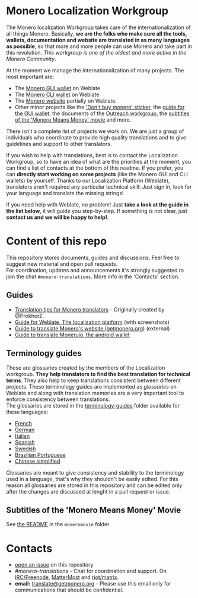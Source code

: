 # Monero Localization Workgroup
The Monero localization Workgroup takes care of the internationalization of all things Monero. Basically, **we are the folks who make sure all the tools, wallets, documentation and website are translated in as many languages as possible**, so that more and more people can use Monero and take part in this revolution. *This workgroup is one of the oldest and more active in the Monero Community*.

At the moment we manage the internationalization of many projects. The most important are:

- The [Monero GUI wallet](https://github.com/monero-project/monero-gui) on Weblate
- The [Monero CLI wallet](https://github.com/monero-project/monero) on Weblate
- The [Monero website](https://github.com/monero-project/monero-site) partially on Weblate.
- Other minor projects like the ['Don't buy monero' sticker](https://github.com/monero-ecosystem/dont-buy-monero-sticker), the [guide for the GUI wallet](https://github.com/monero-ecosystem/monero-GUI-guide), the documents of the [Outreach workgroup](https://github.com/monero-ecosystem/outreach-docs), the [subtitles of the 'Monero Means Money' movie](https://github.com/monero-ecosystem/monero-translations/tree/master/moneromovie/README.md) and more.

There isn't a complete list of projects we work on. We are just a group of individuals who coordinate to provide high quality translations and to give guidelines and support to other translators.

If you wish to help with translations, best is to contact the Localization Workgroup, so to have an idea of what are the priorities at the moment, you can find a list of contacts at the bottom of this readme. If you prefer, you can **directly start working on some projects** (like the Monero GUI and CLI wallets) by yourself. Thanks to our Localization Platform (Weblate), translators aren't required any particular technical skill: Just sign in, look for your language and translate the missing strings!
 
If you need help with Weblate, no problem! Just **take a look at the guide in the list below**, it will guide you step-by-step. If something is not clear, just **contact us and we will be happy to help!**.

# Content of this repo
This repository stores documents, guides and discussions. Feel free to suggest new material and open pull requests.  
For coordination, updates and announcements it's strongly suggested to join the chat `#monero-translations`. More info in the 'Contacts' section.

## Guides

+ [Translation tips for Monero translators](https://github.com/monero-ecosystem/monero-translations/blob/master/translation-tips.md) - Originally created by @ProkhorZ.
+ [Guide for Weblate, The localization platform](https://github.com/monero-ecosystem/monero-translations/blob/master/weblate.md) (with screenshots)
+ [Guide to translate Monero's website (getmonero.org)](https://github.com/monero-project/monero-site#translation) (external)
+ [Guide to translate Monerujo, the android wallet](https://github.com/monero-ecosystem/monero-translations/blob/master/translate-monerujo.md)

## Terminology guides
These are glossaries created by the members of the Localization workgroup. **They help translators to find the best translation for technical terms**. They also help to keep translations consistent between different projects. These terminology guides are implemented as *glossaries* on Weblate and along with translation memories are a very important tool to enforce consistency between translations.  
The glossaries are stored in the [terminology-guides](https://github.com/monero-ecosystem/monero-translations/tree/master/terminology-guides) folder available for these languages:

  - [French](https://github.com/monero-ecosystem/monero-translations/blob/master/terminology-guides/french-terminology.md)
  - [German](https://github.com/monero-ecosystem/monero-translations/blob/master/terminology-guides/german-terminology.md)
  - [Italian](https://github.com/monero-ecosystem/monero-translations/blob/master/terminology-guides/italian-terminology.md)
  - [Spanish](https://github.com/monero-ecosystem/monero-translations/blob/master/terminology-guides/spanish-terminology.md)
  - [Swedish](https://github.com/monero-ecosystem/monero-translations/blob/master/terminology-guides/swedish-terminology.md)
  - [Brazilian Portuguese](https://github.com/monero-ecosystem/monero-translations/blob/master/terminology-guides/portuguese-br-terminology.md)
  - [Chinese simplified](https://github.com/monero-ecosystem/monero-translations/blob/master/terminology-guides/zh%20rCN-terminology)

Glossaries are meant to give consistency and stability to the terminology used in a language, that's why they shouldn't be easily edited. For this reason all glossaries are stored in this repository and can be edited only after the changes are discussed at lenght in a pull request or issue.

## Subtitles of the 'Monero Means Money' Movie
See [the README](https://github.com/monero-ecosystem/monero-translations/tree/master/moneromovie/README.md) in the `moneromovie` folder

# Contacts

+ [open an issue](https://github.com/monero-ecosystem/monero-translations/issues/new) on this repository
+ *#monero-translations* - Chat for coordination and support. On [IRC/Freenode](irc://chat.freenode.net/#monero-translations), [MatterMost](https://mattermost.getmonero.org/monero/channels/monero-translations) and [riot/matrix](https://matrix.to/#/!gOsXdgyxhvIygdtBpS:matrix.org?via=matrix.org&via=ejpcmac.net).
+ **email:** translate@getmonero.org - Please use this email only for communications that should be confidential.


